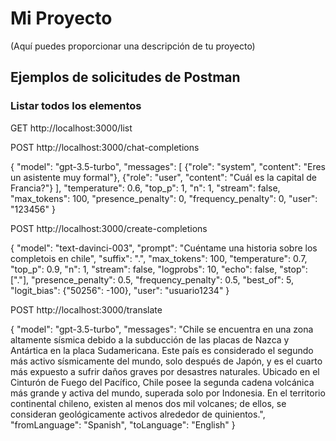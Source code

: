 # Mi Proyecto

(Aquí puedes proporcionar una descripción de tu proyecto)

## Ejemplos de solicitudes de Postman

### Listar todos los elementos

GET http://localhost:3000/list

POST http://localhost:3000/chat-completions

{
"model": "gpt-3.5-turbo",
"messages": [
{"role": "system", "content": "Eres un asistente muy formal"},
{"role": "user", "content": "Cuál es la capital de Francia?"}
],
"temperature": 0.6,
"top_p": 1,
"n": 1,
"stream": false,
"max_tokens": 100,
"presence_penalty": 0,
"frequency_penalty": 0,
"user": "123456"
}

POST http://localhost:3000/create-completions

{
"model": "text-davinci-003",
"prompt": "Cuéntame una historia sobre los completois en chile",
"suffix": ".",
"max_tokens": 100,
"temperature": 0.7,
"top_p": 0.9,
"n": 1,
"stream": false,
"logprobs": 10,
"echo": false,
"stop": ["."],
"presence_penalty": 0.5,
"frequency_penalty": 0.5,
"best_of": 5,
"logit_bias": {"50256": -100},
"user": "usuario1234"
}

POST http://localhost:3000/translate

{
"model": "gpt-3.5-turbo",
"messages": "Chile se encuentra en una zona altamente sísmica debido a la subducción de las placas de Nazca y Antártica en la placa Sudamericana. Este país es considerado el segundo más activo sísmicamente del mundo, solo después de Japón, y es el cuarto más expuesto a sufrir daños graves por desastres naturales. Ubicado en el Cinturón de Fuego del Pacífico, Chile posee la segunda cadena volcánica más grande y activa del mundo, superada solo por Indonesia. En el territorio continental chileno, existen al menos dos mil volcanes; de ellos, se consideran geológicamente activos alrededor de quinientos.",
"fromLanguage": "Spanish",
"toLanguage": "English"
}